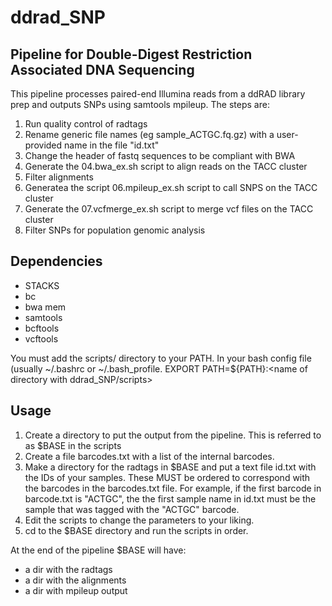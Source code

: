 # ddrad_SNP
## Pipeline for Double-Digest Restriction Associated DNA Sequencing

This pipeline processes paired-end Illumina reads from a ddRAD library prep and outputs SNPs using samtools mpileup. The steps are:

1. Run quality control of radtags 
2. Rename generic file names (eg sample_ACTGC.fq.gz) with a user-provided name in the file "id.txt"
3. Change the header of fastq sequences to be compliant with BWA
4. Generate the 04.bwa_ex.sh script to align reads on the TACC cluster 
5. Filter alignments 
6. Generatea the script 06.mpileup_ex.sh script to call SNPS on the TACC cluster 
7. Generate the 07.vcfmerge_ex.sh script to merge vcf files on the TACC cluster 
8. Filter SNPs for population genomic analysis

## Dependencies
- STACKS
- bc
- bwa mem
- samtools
- bcftools
- vcftools 

You must add the scripts/ directory to your PATH. In your bash config file (usually ~/.bashrc or ~/.bash_profile.
EXPORT PATH=${PATH}:<name of directory with ddrad_SNP/scripts>

## Usage
1. Create a directory to put the output from the pipeline. This is referred to as $BASE in the scripts
2. Create a file barcodes.txt with a list of the internal barcodes.
3. Make a directory for the radtags in $BASE and put a text file id.txt with the IDs of your samples. These MUST be ordered to correspond with the barcodes in the barcodes.txt file.
For example, if the first barcode in barcode.txt is "ACTGC", the the first sample name in id.txt must be the sample that was tagged with the "ACTGC" barcode.
4. Edit the scripts to change the parameters to your liking.
5. cd to the $BASE directory and run the scripts in order.

At the end of the pipeline $BASE will have:

- a dir with the radtags 
- a dir with the alignments
- a dir with mpileup output

